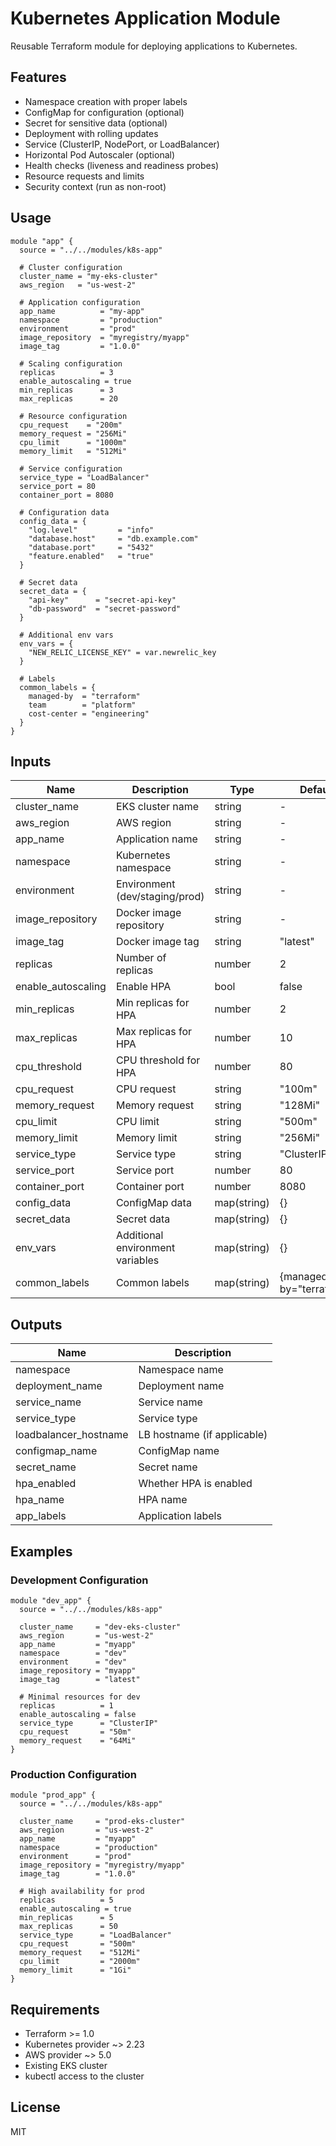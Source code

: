 # Kubernetes Application Module

Reusable Terraform module for deploying applications to Kubernetes.

## Features

- Namespace creation with proper labels
- ConfigMap for configuration (optional)
- Secret for sensitive data (optional)
- Deployment with rolling updates
- Service (ClusterIP, NodePort, or LoadBalancer)
- Horizontal Pod Autoscaler (optional)
- Health checks (liveness and readiness probes)
- Resource requests and limits
- Security context (run as non-root)

## Usage

```hcl
module "app" {
  source = "../../modules/k8s-app"

  # Cluster configuration
  cluster_name = "my-eks-cluster"
  aws_region   = "us-west-2"

  # Application configuration
  app_name          = "my-app"
  namespace         = "production"
  environment       = "prod"
  image_repository  = "myregistry/myapp"
  image_tag         = "1.0.0"

  # Scaling configuration
  replicas          = 3
  enable_autoscaling = true
  min_replicas      = 3
  max_replicas      = 20

  # Resource configuration
  cpu_request    = "200m"
  memory_request = "256Mi"
  cpu_limit      = "1000m"
  memory_limit   = "512Mi"

  # Service configuration
  service_type = "LoadBalancer"
  service_port = 80
  container_port = 8080

  # Configuration data
  config_data = {
    "log.level"         = "info"
    "database.host"     = "db.example.com"
    "database.port"     = "5432"
    "feature.enabled"   = "true"
  }

  # Secret data
  secret_data = {
    "api-key"      = "secret-api-key"
    "db-password"  = "secret-password"
  }

  # Additional env vars
  env_vars = {
    "NEW_RELIC_LICENSE_KEY" = var.newrelic_key
  }

  # Labels
  common_labels = {
    managed-by  = "terraform"
    team        = "platform"
    cost-center = "engineering"
  }
}
```

## Inputs

| Name | Description | Type | Default | Required |
|------|-------------|------|---------|----------|
| cluster_name | EKS cluster name | string | - | yes |
| aws_region | AWS region | string | - | yes |
| app_name | Application name | string | - | yes |
| namespace | Kubernetes namespace | string | - | yes |
| environment | Environment (dev/staging/prod) | string | - | yes |
| image_repository | Docker image repository | string | - | yes |
| image_tag | Docker image tag | string | "latest" | no |
| replicas | Number of replicas | number | 2 | no |
| enable_autoscaling | Enable HPA | bool | false | no |
| min_replicas | Min replicas for HPA | number | 2 | no |
| max_replicas | Max replicas for HPA | number | 10 | no |
| cpu_threshold | CPU threshold for HPA | number | 80 | no |
| cpu_request | CPU request | string | "100m" | no |
| memory_request | Memory request | string | "128Mi" | no |
| cpu_limit | CPU limit | string | "500m" | no |
| memory_limit | Memory limit | string | "256Mi" | no |
| service_type | Service type | string | "ClusterIP" | no |
| service_port | Service port | number | 80 | no |
| container_port | Container port | number | 8080 | no |
| config_data | ConfigMap data | map(string) | {} | no |
| secret_data | Secret data | map(string) | {} | no |
| env_vars | Additional environment variables | map(string) | {} | no |
| common_labels | Common labels | map(string) | {managed-by="terraform"} | no |

## Outputs

| Name | Description |
|------|-------------|
| namespace | Namespace name |
| deployment_name | Deployment name |
| service_name | Service name |
| service_type | Service type |
| loadbalancer_hostname | LB hostname (if applicable) |
| configmap_name | ConfigMap name |
| secret_name | Secret name |
| hpa_enabled | Whether HPA is enabled |
| hpa_name | HPA name |
| app_labels | Application labels |

## Examples

### Development Configuration

```hcl
module "dev_app" {
  source = "../../modules/k8s-app"

  cluster_name     = "dev-eks-cluster"
  aws_region       = "us-west-2"
  app_name         = "myapp"
  namespace        = "dev"
  environment      = "dev"
  image_repository = "myapp"
  image_tag        = "latest"

  # Minimal resources for dev
  replicas          = 1
  enable_autoscaling = false
  service_type      = "ClusterIP"
  cpu_request       = "50m"
  memory_request    = "64Mi"
}
```

### Production Configuration

```hcl
module "prod_app" {
  source = "../../modules/k8s-app"

  cluster_name     = "prod-eks-cluster"
  aws_region       = "us-west-2"
  app_name         = "myapp"
  namespace        = "production"
  environment      = "prod"
  image_repository = "myregistry/myapp"
  image_tag        = "1.0.0"

  # High availability for prod
  replicas          = 5
  enable_autoscaling = true
  min_replicas      = 5
  max_replicas      = 50
  service_type      = "LoadBalancer"
  cpu_request       = "500m"
  memory_request    = "512Mi"
  cpu_limit         = "2000m"
  memory_limit      = "1Gi"
}
```

## Requirements

- Terraform >= 1.0
- Kubernetes provider ~> 2.23
- AWS provider ~> 5.0
- Existing EKS cluster
- kubectl access to the cluster

## License

MIT
